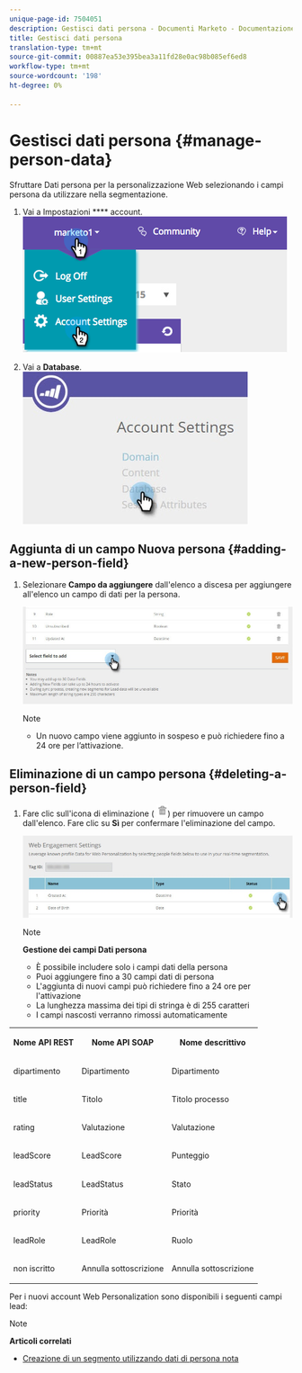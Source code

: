 ```yaml
---
unique-page-id: 7504051
description: Gestisci dati persona - Documenti Marketo - Documentazione prodotto
title: Gestisci dati persona
translation-type: tm+mt
source-git-commit: 00887ea53e395bea3a11fd28e0ac98b085ef6ed8
workflow-type: tm+mt
source-wordcount: '198'
ht-degree: 0%

---
```



# Gestisci dati persona {#manage-person-data}

Sfruttare Dati persona per la personalizzazione Web selezionando i campi persona da utilizzare nella segmentazione.

1. Vai a Impostazioni **** account.\
   ![](assets/image2015-5-7-15-3a17-3a23.png)

1. Vai a **Database**.\
   ![](assets/account-settings-dropdown-database.jpg)

## Aggiunta di un campo Nuova persona {#adding-a-new-person-field}

1. Selezionare **Campo da aggiungere** dall&#39;elenco a discesa per aggiungere all&#39;elenco un campo di dati per la persona.

   ![](assets/add-a-person-field-hand.jpg)

   >[!NOTE]
   >
   >
   >    
   >    
   >    * Un nuovo campo viene aggiunto in sospeso e può richiedere fino a 24 ore per l’attivazione.


## Eliminazione di un campo persona {#deleting-a-person-field}

1. Fare clic sull&#39;icona di eliminazione ( ![—](assets/image2015-3-24-13-3a45-3a56.png)) per rimuovere un campo dall&#39;elenco. Fare clic su **Sì** per confermare l&#39;eliminazione del campo.

   ![](assets/web-engagement-settings-delete.jpg)

   >[!NOTE]
   >
   >**Gestione dei campi Dati persona**
   >
   >    
   >    
   >    * È possibile includere solo i campi dati della persona
   >    * Puoi aggiungere fino a 30 campi dati di persona
   >    * L&#39;aggiunta di nuovi campi può richiedere fino a 24 ore per l&#39;attivazione
   >    * La lunghezza massima dei tipi di stringa è di 255 caratteri
   >    * I campi nascosti verranno rimossi automaticamente


<table> 
 <tbody> 
  <tr> 
   <th><p>Nome API REST</p></th> 
   <th><p>Nome API SOAP</p></th> 
   <th><p>Nome descrittivo</p></th> 
  </tr> 
  <tr> 
   <td><p>dipartimento</p></td> 
   <td><p>Dipartimento</p></td> 
   <td><p>Dipartimento</p></td> 
  </tr> 
  <tr> 
   <td><p>title</p></td> 
   <td><p>Titolo</p></td> 
   <td><p>Titolo processo</p></td> 
  </tr> 
  <tr> 
   <td><p>rating</p></td> 
   <td><p>Valutazione</p></td> 
   <td><p>Valutazione</p></td> 
  </tr> 
  <tr> 
   <td><p>leadScore</p></td> 
   <td><p>LeadScore</p></td> 
   <td><p>Punteggio</p></td> 
  </tr> 
  <tr> 
   <td><p>leadStatus</p></td> 
   <td><p>LeadStatus</p></td> 
   <td><p>Stato</p></td> 
  </tr> 
  <tr> 
   <td><p>priority</p></td> 
   <td><p>Priorità</p></td> 
   <td><p>Priorità</p></td> 
  </tr> 
  <tr> 
   <td><p>leadRole</p></td> 
   <td><p>LeadRole</p></td> 
   <td><p>Ruolo</p></td> 
  </tr> 
  <tr> 
   <td><p>non iscritto</p></td> 
   <td><p>Annulla sottoscrizione</p></td> 
   <td><p>Annulla sottoscrizione</p></td> 
  </tr> 
 </tbody> 
</table>

Per i nuovi account Web Personalization sono disponibili i seguenti campi lead:

>[!NOTE]
>
>**Articoli correlati**
>
>* [Creazione di un segmento utilizzando dati di persona nota](create-a-segment-using-known-person-data.md)

>



